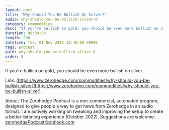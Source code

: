 ```yaml
---
layout: post
title: "Why Should You Be Bullish On Silver?"
audio: why-should-you-be-bullish-silver-0
category: commodities
desc: "If you're bullish on gold, you should be even more bullish on silver..."
duration: 00:04:54
length: 294
datetime: Tue, 01 Nov 2022 18:40:00 +0000
tags: podcast
guid: why-should-you-be-bullish-silver-0
order: 0
---
```

If you're bullish on gold, you should be even more bullish on silver...

Link: [https://www.zerohedge.com/commodities/why-should-you-be-bullish-silver](https://www.zerohedge.com/commodities/why-should-you-be-bullish-silver)

About: The Zerohedge Podcast is a non-commercial, automated program, designed to give people a way to get news from Zerohedge in an audio format.  I am actively working on tweaking and improving the setup to create a better listening experience (October 2022).  Suggestions are welcome: [zerohedgePodcast@outlook.com](mailto:zerohedgePodcast@outlook.com)